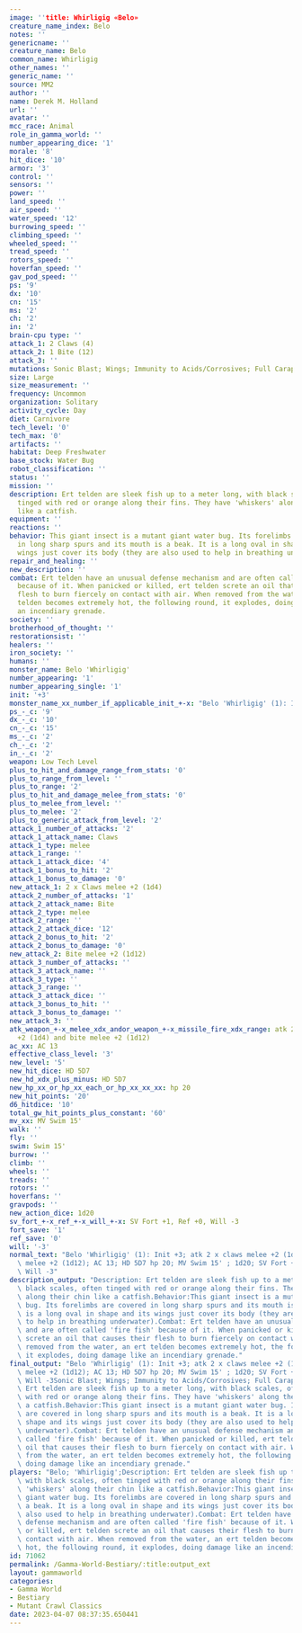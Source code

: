 ```yaml
---
image: ''title: Whirligig «Belo»
creature_name_index: Belo
notes: ''
genericname: ''
creature_name: Belo
common_name: Whirligig
other_names: ''
generic_name: ''
source: MM2
author: ''
name: Derek M. Holland
url: ''
avatar: ''
mcc_race: Animal
role_in_gamma_world: ''
number_appearing_dice: '1'
morale: '8'
hit_dice: '10'
armor: '3'
control: ''
sensors: ''
power: ''
land_speed: ''
air_speed: ''
water_speed: '12'
burrowing_speed: ''
climbing_speed: ''
wheeled_speed: ''
tread_speed: ''
rotors_speed: ''
hoverfan_speed: ''
gav_pod_speed: ''
ps: '9'
dx: '10'
cn: '15'
ms: '2'
ch: '2'
in: '2'
brain-cpu type: ''
attack_1: 2 Claws (4)
attack_2: 1 Bite (12)
attack_3: ''
mutations: Sonic Blast; Wings; Immunity to Acids/Corrosives; Full Carapace; Intuition
size: Large
size_measurement: ''
frequency: Uncommon
organization: Solitary
activity_cycle: Day
diet: Carnivore
tech_level: '0'
tech_max: '0'
artifacts: ''
habitat: Deep Freshwater
base_stock: Water Bug
robot_classification: ''
status: ''
mission: ''
description: Ert telden are sleek fish up to a meter long, with black scales, often
  tinged with red or orange along their fins. They have 'whiskers' along their chin
  like a catfish.
equipment: ''
reactions: ''
behavior: This giant insect is a mutant giant water bug. Its forelimbs are covered
  in long sharp spurs and its mouth is a beak. It is a long oval in shape and its
  wings just cover its body (they are also used to help in breathing underwater).
repair_and_healing: ''
new_description: ''
combat: Ert telden have an unusual defense mechanism and are often called 'fire fish'
  because of it. When panicked or killed, ert telden screte an oil that causes their
  flesh to burn fiercely on contact with air. When removed from the water, an ert
  telden becomes extremely hot, the following round, it explodes, doing damage like
  an incendiary grenade.
society: ''
brotherhood_of_thought: ''
restorationsist: ''
healers: ''
iron_society: ''
humans: ''
monster_name: Belo 'Whirligig'
number_appearing: '1'
number_appearing_single: '1'
init: '+3'
monster_name_xx_number_if_applicable_init_+-x: "Belo 'Whirligig' (1): Init +3"
ps_-_c: '9'
dx_-_c: '10'
cn_-_c: '15'
ms_-_c: '2'
ch_-_c: '2'
in_-_c: '2'
weapon: Low Tech Level
plus_to_hit_and_damage_range_from_stats: '0'
plus_to_range_from_level: ''
plus_to_range: '2'
plus_to_hit_and_damage_melee_from_stats: '0'
plus_to_melee_from_level: ''
plus_to_melee: '2'
plus_to_generic_attack_from_level: '2'
attack_1_number_of_attacks: '2'
attack_1_attack_name: Claws
attack_1_type: melee
attack_1_range: ''
attack_1_attack_dice: '4'
attack_1_bonus_to_hit: '2'
attack_1_bonus_to_damage: '0'
new_attack_1: 2 x Claws melee +2 (1d4)
attack_2_number_of_attacks: '1'
attack_2_attack_name: Bite
attack_2_type: melee
attack_2_range: ''
attack_2_attack_dice: '12'
attack_2_bonus_to_hit: '2'
attack_2_bonus_to_damage: '0'
new_attack_2: Bite melee +2 (1d12)
attack_3_number_of_attacks: ''
attack_3_attack_name: ''
attack_3_type: ''
attack_3_range: ''
attack_3_attack_dice: ''
attack_3_bonus_to_hit: ''
attack_3_bonus_to_damage: ''
new_attack_3: ''
atk_weapon_+-x_melee_xdx_andor_weapon_+-x_missile_fire_xdx_range: atk 2 x claws melee
  +2 (1d4) and bite melee +2 (1d12)
ac_xx: AC 13
effective_class_level: '3'
new_level: '5'
new_hit_dice: HD 5D7
new_hd_xdx_plus_minus: HD 5D7
new_hp_xx_or_hp_xx_each_or_hp_xx_xx_xx: hp 20
new_hit_points: '20'
d6_hitdice: '10'
total_gw_hit_points_plus_constant: '60'
mv_xx: MV Swim 15'
walk: ''
fly: ''
swim: Swim 15'
burrow: ''
climb: ''
wheels: ''
treads: ''
rotors: ''
hoverfans: ''
gravpods: ''
new_action_dice: 1d20
sv_fort_+-x_ref_+-x_will_+-x: SV Fort +1, Ref +0, Will -3
fort_save: '1'
ref_save: '0'
will: '-3'
normal_text: "Belo 'Whirligig' (1): Init +3; atk 2 x claws melee +2 (1d4) and bite\
  \ melee +2 (1d12); AC 13; HD 5D7 hp 20; MV Swim 15' ; 1d20; SV Fort +1, Ref +0,\
  \ Will -3"
description_output: "Description: Ert telden are sleek fish up to a meter long, with\
  \ black scales, often tinged with red or orange along their fins. They have 'whiskers'\
  \ along their chin like a catfish.Behavior:This giant insect is a mutant giant water\
  \ bug. Its forelimbs are covered in long sharp spurs and its mouth is a beak. It\
  \ is a long oval in shape and its wings just cover its body (they are also used\
  \ to help in breathing underwater).Combat: Ert telden have an unusual defense mechanism\
  \ and are often called 'fire fish' because of it. When panicked or killed, ert telden\
  \ screte an oil that causes their flesh to burn fiercely on contact with air. When\
  \ removed from the water, an ert telden becomes extremely hot, the following round,\
  \ it explodes, doing damage like an incendiary grenade."
final_output: "Belo 'Whirligig' (1): Init +3; atk 2 x claws melee +2 (1d4) and bite\
  \ melee +2 (1d12); AC 13; HD 5D7 hp 20; MV Swim 15' ; 1d20; SV Fort +1, Ref +0,\
  \ Will -3Sonic Blast; Wings; Immunity to Acids/Corrosives; Full Carapace; IntuitionDescription:\
  \ Ert telden are sleek fish up to a meter long, with black scales, often tinged\
  \ with red or orange along their fins. They have 'whiskers' along their chin like\
  \ a catfish.Behavior:This giant insect is a mutant giant water bug. Its forelimbs\
  \ are covered in long sharp spurs and its mouth is a beak. It is a long oval in\
  \ shape and its wings just cover its body (they are also used to help in breathing\
  \ underwater).Combat: Ert telden have an unusual defense mechanism and are often\
  \ called 'fire fish' because of it. When panicked or killed, ert telden screte an\
  \ oil that causes their flesh to burn fiercely on contact with air. When removed\
  \ from the water, an ert telden becomes extremely hot, the following round, it explodes,\
  \ doing damage like an incendiary grenade."
players: "Belo; 'Whirligig';Description: Ert telden are sleek fish up to a meter long,\
  \ with black scales, often tinged with red or orange along their fins. They have\
  \ 'whiskers' along their chin like a catfish.Behavior:This giant insect is a mutant\
  \ giant water bug. Its forelimbs are covered in long sharp spurs and its mouth is\
  \ a beak. It is a long oval in shape and its wings just cover its body (they are\
  \ also used to help in breathing underwater).Combat: Ert telden have an unusual\
  \ defense mechanism and are often called 'fire fish' because of it. When panicked\
  \ or killed, ert telden screte an oil that causes their flesh to burn fiercely on\
  \ contact with air. When removed from the water, an ert telden becomes extremely\
  \ hot, the following round, it explodes, doing damage like an incendiary grenade.|"
id: 71062
permalink: /Gamma-World-Bestiary/:title:output_ext
layout: gammaworld
categories:
- Gamma World
- Bestiary
- Mutant Crawl Classics
date: 2023-04-07 08:37:35.650441
---
```

